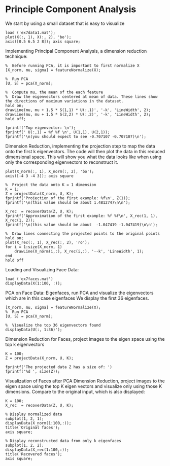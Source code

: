 # Principle Component Analysis

We start by using a small dataset that is easy to visualize

    load ('ex7data1.mat');
    plot(X(:, 1), X(:, 2), 'bo');
    axis([0.5 6.5 2 8]); axis square;

Implementing Principal Component Analysis, a dimension reduction technique:

    %  Before running PCA, it is important to first normalize X
    [X_norm, mu, sigma] = featureNormalize(X);

    %  Run PCA
    [U, S] = pca(X_norm);

    %  Compute mu, the mean of the each feature
    %  Draw the eigenvectors centered at mean of data. These lines show the directions of maximum variations in the dataset.
    hold on;
    drawLine(mu, mu + 1.5 * S(1,1) * U(:,1)', '-k', 'LineWidth', 2);
    drawLine(mu, mu + 1.5 * S(2,2) * U(:,2)', '-k', 'LineWidth', 2);
    hold off;

    fprintf('Top eigenvector: \n');
    fprintf(' U(:,1) = %f %f \n', U(1,1), U(2,1));
    fprintf('\n(you should expect to see -0.707107 -0.707107)\n');

Dimension Reduction, implementing the projection step to map the data onto the first k eigenvectors. The code will then plot the data in this reduced dimensional space. 
This will show you what the data looks like when using only the corresponding eigenvectors to reconstruct it.

    plot(X_norm(:, 1), X_norm(:, 2), 'bo');
    axis([-4 3 -4 3]); axis square

    %  Project the data onto K = 1 dimension
    K = 1;
    Z = projectData(X_norm, U, K);
    fprintf('Projection of the first example: %f\n', Z(1));
    fprintf('\n(this value should be about 1.481274)\n\n');

    X_rec  = recoverData(Z, U, K);
    fprintf('Approximation of the first example: %f %f\n', X_rec(1, 1), X_rec(1, 2));
    fprintf('\n(this value should be about  -1.047419 -1.047419)\n\n');

    %  Draw lines connecting the projected points to the original points
    hold on;
    plot(X_rec(:, 1), X_rec(:, 2), 'ro');
    for i = 1:size(X_norm, 1)
        drawLine(X_norm(i,:), X_rec(i,:), '--k', 'LineWidth', 1);
    end
    hold off

Loading and Visualizing Face Data:

    load ('ex7faces.mat')
    displayData(X(1:100, :));

PCA on Face Data: Eigenfaces, run PCA and visualize the eigenvectors which are in this case eigenfaces We display the first 36 eigenfaces.

    [X_norm, mu, sigma] = featureNormalize(X);
    %  Run PCA
    [U, S] = pca(X_norm);

    %  Visualize the top 36 eigenvectors found
    displayData(U(:, 1:36)');

Dimension Reduction for Faces, project images to the eigen space using the top k eigenvectors 

    K = 100;
    Z = projectData(X_norm, U, K);

    fprintf('The projected data Z has a size of: ')
    fprintf('%d ', size(Z));

Visualization of Faces after PCA Dimension Reduction, project images to the eigen space using the top K eigen vectors and visualize only using those K dimensions. 
Compare to the original input, which is also displayed:

    K = 100;
    X_rec  = recoverData(Z, U, K);

    % Display normalized data
    subplot(1, 2, 1);
    displayData(X_norm(1:100,:));
    title('Original faces');
    axis square;

    % Display reconstructed data from only k eigenfaces
    subplot(1, 2, 2);
    displayData(X_rec(1:100,:));
    title('Recovered faces');
    axis square;
